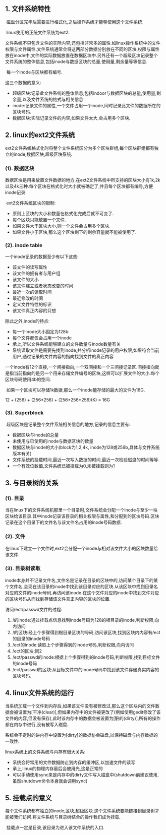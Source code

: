 ## 1. 文件系统特性

​		磁盘分区完毕后需要进行格式化,之后操作系统才能够使用这个文件系统.

​		linux使用的正统文件系统为ext2.

​		文件系统不只包含文件的实际内容,还包括非常多的属性.如linux操作系统中的文件权限与文件属性.文件系统通常会将这两部分数据分别放在不同的区块,权限与属性放在inode中,文件的实际数据放置在数据区块中.另外还有一个超级区块记录整个文件系统的整体信息,包括inode与数据区块的总量,使用量,剩余量等等信息.

​		每一个inode与区块都有编号.

这三个数据的意义:

-   超级区块:记录此文件系统的整体信息,包括indoor与数据区块的总量,使用量,剩余量,以及文件系统的格式与相关信息
-   inode:记录文件的属性,一个文件占用一个inode,同时记录此文件的数据所在的区块号码.
-   数据区块:实际记录文件的内容,如果文件太大,会占用多个区块.

## 2. linux的ext2文件系统

​		ext2文件系统格式化时将整个文件系统区分为多个区块群组,每个区块群组都有独立的inode,数据区块,超级区块系统.

### (1). 数据区块

​		数据区块是用来放置文件数据的地方,在ext2文件系统中所支持的区块大小有1k,2k以及4k三种.每个区块在格式化时大小就被确定了,并且每个区块都有编号,方便inode记录.

​		ext2文件系统区块的限制:

-   原则上区块的大小和数量在格式化完成后就不可变了.
-   每个区块只能放置一个文件,
-   如果文件大于区块大小,则一个文件会占用多个区块.
-   如果文件小于区块,那么这个区块剩下的剩余容量就不能被使用了.

### (2). inode table

一个inode记录的数据至少有以下这些:

-   该文件的读写属性
-   该文件的拥有者与用户组
-   该文件的大小
-   该文件建立或者状态改变的时间
-   最近一次的读取时间
-   最近修改的时间
-   定义文件特性的标识
-   该文件真正内容的只想

除此之外,inode的特点:

-   每一个inode大小固定为128b
-   每个文件都仅会占用一个inode
-   承上,所以文件系统能够建立的文件数量与inode数量有关
-   系统读取文件是需要先找到inode,并分析inode记录的用户权限,如果符合当前用户,通过记录的文件内容的指向找到文件的真正内容

​		一个inode有12个直接,一个间接指向,一个双间接和一个三间接记录区.间接指向就是指当前指向的是另一个用来存储文件编号的区块,这样可以扩展文件的大小.每个区块号码使用4b的空间.

​		如果一个区块可以存储1k数据,那么一个inode能存储的最大的文件为16G.

12 + (256) + (256\*256) + (256\*256\*256)(K) = 16G

### (3). Superblock

​		超级区块是记录整个文件系统相关信息的地方,记录的信息主要有:

-   数据区块与inode的总量
-   未使用与已使用的inode与数据区块的数量
-   数据区块与inode的大小(block为1,2,4k, inode为128或256b,具体与文件系统版本有关)
-   文件系统的挂载时间,最近一次写入数据的时间,最近一次检验磁盘的时间等等.
-   一个有效位数值,文件系统已被挂载为0,未被挂载则为1

## 3. 与目录树的关系

### (1). 目录

​		当在linux下的文件系统机那里一个目录时,文件系统会分配一个inode与至少一块区块给该目录.其中inode记录该目录的相关权限与属性,和分配到的区块号码.区块记录在这个目录下的文件名与该文件名占用的inode号码数据.

### (2). 文件

​		在linux下建立一个文件时,ext2会分配一个inode与相对该文件大小的区块数量给该文件.

### (3). 目录树读取

​		inode本身并不记录文件名,文件名是记录在目录的区块中的,访问某个目录下的某个文件名,会现在该目录的inode中找到该目录对应的区块.从该区块中找到目录名对应的文件的inode号码,再访问该inode.在这个文件对应的inode中找到文件对应的区块号码从而找到存储该文件真正内容的区块的位置.

访问/ect/passwd文件的过程:

1.  /的inode:通过挂载点信息找到inode号码为128的根目录的inode,判断权限,向内访问
1.  /的区块:经上个步骤得到根目录区块的号码,访问该区块,找到区块内内容有/ect的目录的inode号码
1.  /ect的inode:读取上个步骤得到的inode号码,判断权限,向内访问
1.  /ect的区块:同2
1.  /ect/passwd的inode:根据上个步骤得到的inode号码,判断权限,找到目标文件的inode号码
1.  /ect/passwd的区块:从目标文件中的inode号码中找到该文件存储真实内容的区块号码.

## 4. linux文件系统的运行

​		当系统加载一个文件到内存后,如果该文件没有被修改过,那么这个区块内的文件数据会被设置为[干净(clear)],但如果内存中的文件被更改了(例如使用gedit修改了该文件的内容,但没有保存),此时该内存中的数据会被设置为[脏的(dirty)],所有的操作都在内存中进行,没有被写入磁盘.

​		系统会不定时的讲内存中设置为[dirty]的数据协会磁盘,以保持磁盘与内存数据的一致性.

linux系统上的文件系统与内存有很大关系:

-   系统会将常用的文件数据防止到内存的缓冲区,以加速文件的读写
-   承上,linux的物理内存最后会被用光,这是正常的
-   可以手动使用sync来是内存中的dirty文件写入磁盘中(shutdown前建议使用,虽然shutdown命令本身就会调用sync)

## 5. 挂载点的意义

​		每个文件系统都有独立的inode,区块,超级区块.这个文件系统要能链接到目录树才能被我们访问.将文件系统与目录树结合的操作我们成为挂载.

​		挂载点一定是目录,该目录为进入该文件系统的入口.

